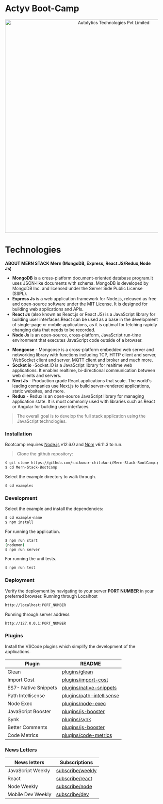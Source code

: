 # Actyv Boot-Camp

<p align="center">
    <img src="https://actyv-assets.s3.ap-south-1.amazonaws.com/Actyv.jpg" alt="Autolytics Technologies Pvt Limited"
        height="700">
</p>

# Technologies
**ABOUT MERN STACK**
**Mern (MongoDB, Express, React JS/Redux,Node Js)**
 - **MongoDB** is a cross-platform document-oriented database program.It uses JSON-like documents with schema. MongoDB is developed by MongoDB Inc. and licensed under the Server Side Public License (SSPL). 
 - **Express Js** is a web application framework for Node.js, released as free and open-source software under the MIT License. It is designed for building web applications and APIs.
 - **React Js** (also known as React.js or React JS) is a JavaScript library for building user interfaces.React can be used as a base in the development of single-page or mobile applications, as it is optimal for fetching rapidly changing data that needs to be recorded. 
 - **Node Js** is an open-source, cross-platform, JavaScript run-time environment that executes JavaScript code outside of a browser. 
* **Mongoose** - Mongoose is a cross-platform embedded web server and networking library with functions including TCP, HTTP client and server, WebSocket client and server, MQTT client and broker and much more.
* **Socket io** -Socket.IO is a JavaScript library for realtime web applications. It enables realtime, bi-directional communication between web clients and servers.
* **Next Js** - Production grade React applications that scale. The world's leading companies use Next.js to build server-rendered applications, static websites, and more.
* **Redux** - Redux is an open-source JavaScript library for managing application state. It is most commonly used with libraries such as React or Angular for building user interfaces.
> The overall goal is to develop the full stack application using the JavaScript technologies.

### Installation

Bootcamp requires [Node.js](https://nodejs.org/) v12.6.0 and [Npm](https://www.npmjs.com) v6.11.3 to run.
> Clone the github repository:
```sh
$ git clone https://github.com/saikumar-chilukuri/Mern-Stack-BootCamp.git
$ cd Mern-Stack-BootCamp
```
Select the example directory to walk through.
```sh
$ cd examples
```
### Development
Select the example and install the dependencies:
```sh
$ cd example-name
$ npm install 
```
For running the application.
```sh
$ npm run start
(nodemon)
$ npm run server
```
For running the unit tests.
```sh
$ npm run test
```
### Deployment 
Verify the deployment by navigating to your server **PORT NUMBER** in your preferred browser.
Running through Localhost
```sh
http://localhost:PORT_NUMBER
```
Running through server address
```sh
http://127.0.0.1:PORT_NUMBER
```

### Plugins

Install the VSCode plugins which simplify the development of the applications.

| Plugin | README |
| ------ | ------ |
| Glean | [plugins/glean](https://marketplace.visualstudio.com/items?itemName=wix.glean) |
| Import Cost | [plugins/import-cost](https://marketplace.visualstudio.com/items?itemName=wix.vscode-import-cost) |
| ES7- Native Snippets | [plugins/native-snippets](https://marketplace.visualstudio.com/items?itemName=dsznajder.es7-react-js-snippets) |
| Path Intellisense | [plugins/path-intellisense](https://marketplace.visualstudio.com/items?itemName=christian-kohler.path-intellisense) |
| Node Exec | [plugins/node-exec](https://marketplace.visualstudio.com/items?itemName=miramac.vscode-exec-node) |
|  JavaScript Booster | [plugins/js-booster](https://marketplace.visualstudio.com/items?itemName=sburg.vscode-javascript-booster) |
| Synk | [plugins/synk](https://marketplace.visualstudio.com/items?itemName=pmbenjamin.vscode-snyk) |
| Better Comments |[plugins/js-booster](https://marketplace.visualstudio.com/items?itemName=aaron-bond.better-comments) |
| Code Metrics | [plugins/code-metrics](https://marketplace.visualstudio.com/items?itemName=kisstkondoros.vscode-codemetrics) |


### News Letters
| News letters | Subscriptions |
| ------ | ------ |
| JavaScript Weekly | [subscribe/weekly](https://javascriptweekly.com) |
| React | [subscribe/react](https://react.statuscode.com/) |
| Node Weekly | [subscribe/node ](https://nodeweekly.com/) |
| Mobile Dev Weekly | [subscribe/dev](https://mobiledevweekly.com/) |


